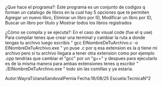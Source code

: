 ¿Que hace el programa?: Este programa es un conjunto de codigos q forman un catalogo de libros en la cual hay 5 opciones que te permiten Agregar un nuevo libro, Eliminar un libro por ID, Modificar un libro por ID, Buscar un libro por título y Mostrar todos los libros registrados

¿Cómo se compila y se ejecuta?: En el caso de visual code (fue el q use) Para compilar tenes que crear una terminal y cambiar la ruta a donde tengas tu archivo luego escribis " gcc ElNombreDeTuArchivo.c -o ElNombreDeTuArchivo.exe " yo puse .c por q esa extension es la q tiene mi
archivo pero si tu archivo llegara a tener otra extension como por ejemplo .cpp tendrias que cambiar el "gcc" por un "g++" y despues para ejecutarlo es de la misma manera para ambas extensiones tenes q escribir " ./ElNombreDeTuArchivo.exe " todo sin las comillas y ya estaria.



Autor:WayraTizianaSandovalPernia
Fecha:16/08/25
Escuela:TecnicaN°2

